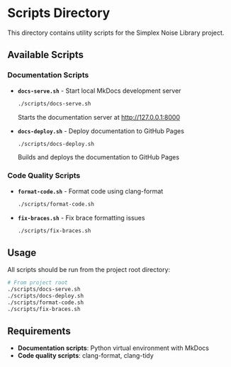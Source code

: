 # Scripts Directory

This directory contains utility scripts for the Simplex Noise Library project.

## Available Scripts

### Documentation Scripts

- **`docs-serve.sh`** - Start local MkDocs development server

  ```bash
  ./scripts/docs-serve.sh
  ```

  Starts the documentation server at http://127.0.0.1:8000

- **`docs-deploy.sh`** - Deploy documentation to GitHub Pages
  ```bash
  ./scripts/docs-deploy.sh
  ```
  Builds and deploys the documentation to GitHub Pages

### Code Quality Scripts

- **`format-code.sh`** - Format code using clang-format

  ```bash
  ./scripts/format-code.sh
  ```

- **`fix-braces.sh`** - Fix brace formatting issues
  ```bash
  ./scripts/fix-braces.sh
  ```

## Usage

All scripts should be run from the project root directory:

```bash
# From project root
./scripts/docs-serve.sh
./scripts/docs-deploy.sh
./scripts/format-code.sh
./scripts/fix-braces.sh
```

## Requirements

- **Documentation scripts**: Python virtual environment with MkDocs
- **Code quality scripts**: clang-format, clang-tidy
